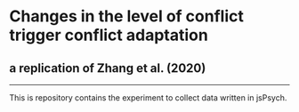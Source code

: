 # Changes in the level of conflict trigger conflict adaptation
## a replication of Zhang et al. (2020)

---
This is repository contains the experiment to collect data written in jsPsych.
